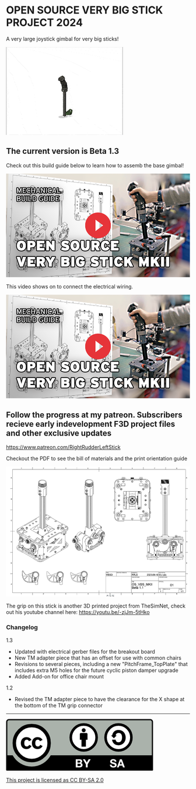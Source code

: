 # OPEN SOURCE VERY BIG STICK PROJECT 2024
A very large joystick gimbal for very big sticks!

![Screenshot](OSVBS_timelapse.gif)

## The current version is Beta 1.3

Check out this build guide below to learn how to assemb the base gimbal!

[![Watch the video](thumbnail.png)](https://www.youtube.com/watch?v=IdYbF5dOYag)

This video shows on to connect the electrical wiring.

[![Watch the video](thumbnail.png)](https://www.youtube.com/watch?v=IdYbF5dOYag)


## Follow the progress at my patreon. Subscribers recieve early indevelopment F3D project files and other exclusive updates
https://www.patreon.com/RightRudderLeftStick

Checkout the PDF to see the bill of materials and the print orientation guide

![Screenshot](HeaderImage.PNG)

The grip on this stick is another 3D printed project from TheSimNet, check out his youtube channel here:
https://youtu.be/-zjJm-5tHko


### Changelog

1.3
- Updated with electrical gerber files for the breakout board
- New TM adapter piece that has an offset for use with common chairs
- Revisions to several pieces, including a new "PitchFrame_TopPlate" that includes extra M5 holes for the future cyclic piston damper upgrade
- Added Add-on for office chair mount


1.2
- Revised the TM adapter piece to have the clearance for the X shape at the bottom of the TM grip connector

---

![Screenshot](by-sa.png)

[This project is licensed as CC BY-SA 2.0](https://creativecommons.org/licenses/by-sa/2.0/)
